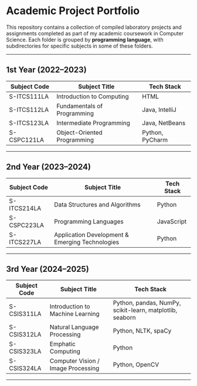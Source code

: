 # Academic Project Portfolio

This repository contains a collection of compiled laboratory projects and assignments completed as part of my academic coursework in Computer Science. Each folder is grouped by **programming language**, with subdirectories for specific subjects in some of these folders.

---

## 1st Year (2022–2023)

| Subject Code  | Subject Title                  | Tech Stack |
|---------------|--------------------------------|------------|
| S-ITCS111LA   | Introduction to Computing       | HTML       |
| S-ITCS112LA   | Fundamentals of Programming     | Java, IntelliJ       |
| S-ITCS123LA   | Intermediate Programming        | Java, NetBeans       |
| S-CSPC121LA   | Object-Oriented Programming     | Python, PyCharm     |

---
## 2nd Year (2023–2024)

| Subject Code  | Subject Title                                | Tech Stack  |
|---------------|----------------------------------------------|-------------|
| S-ITCS214LA   | Data Structures and Algorithms               | Python      |
| S-CSPC223LA   | Programming Languages                        | JavaScript  |
| S-ITCS227LA   | Application Development & Emerging Technologies | Python      |

---
## 3rd Year (2024–2025)

| Subject Code  | Subject Title                             | Tech Stack |
|---------------|-------------------------------------------|------------|
| S-CSIS311LA   | Introduction to Machine Learning           | Python, pandas, NumPy, scikit-learn, matplotlib, seaborn     |
| S-CSIS312LA   | Natural Language Processing                | Python, NLTK, spaCy     |
| S-CSIS323LA   | Emphatic Computing                         | Python     |
| S-CSIS324LA   | Computer Vision / Image Processing         | Python, OpenCV     |

---
